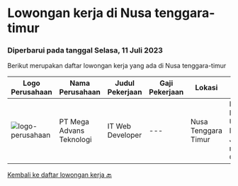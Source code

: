 
  # Lowongan kerja di Nusa tenggara-timur

  ### Diperbarui pada tanggal Selasa, 11 Juli 2023

  Berikut merupakan daftar lowongan kerja yang ada di Nusa tenggara-timur

  |Logo Perusahaan | Nama Perusahaan | Judul Pekerjaan | Gaji Pekerjaan | Lokasi | Deskripsi | Tanggal diunggah | Pranala |
  | -------------- | --------------- | --------------- | --------- | --------- | -------------- | ------- | ----------- |
  |![logo-perusahaan](https://image-service-cdn.seek.com.au/5a6f78becc9e2c018bb3854b4d3e5219fc2e7280/ee4dce1061f3f616224767ad58cb2fc751b8d2dc)|PT Mega Advans Teknologi|IT Web Developer|---|Nusa Tenggara Timur|IT Web Developer / ProgrammerKualifikasi:1. Usia Maks. 30th2. Pendidikan min D3/S1 Jurusan IT (Wajib) / IPK min. 2,753. Fresh Graduate (welcome)4....|Kamis, 29 Juni 2023|https://www.jobstreet.co.id/id/job/it-web-developer-1036298166?token=0~9de5b7c9-952c-4d99-ba9e-6b88e2d9b6f6&sectionRank=1&jobId=jobstreet-id-job-1036298166|


  [Kembali ke daftar lowongan kerja 🔙](../README.md#daftar-lowongan-kerja)
  
